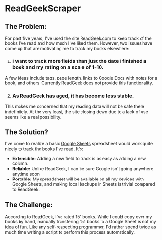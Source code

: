 # ReadGeekScraper

## The Problem:

For past five years, I've used the site [ReadGeek.com](https://www.readgeek.com/) to keep track of the books I've read and how much I've liked them. However, two issues have come up that are motivating me to track my books elsewhere:

1. ### I want to track more fields than just the date I finished a book and my rating on a scale of 1-10.

A few ideas include tags, page length, links to Google Docs with notes for a book, and others. Currently ReadGeek does not provide this functionality.

2. ### As ReadGeek has aged, it has become less stable.

This makes me concerned that my reading data will not be safe there indefinitely. At the very least, the site closing down due to a lack of use seems like a real possibility.

## The Solution?

I've come to realize a basic [Google Sheets](https://www.google.com/sheets/about/) spreadsheet would work quite nicely to track the books I've read. It's:

- **Extensible:** Adding a new field to track is as easy as adding a new column.
- **Reliable:** Unlike ReadGeek, I can be sure Google isn't going anywhere anytime soon.
- **Portable:** My spreadsheet will be available on all my devices with Google Sheets, and making local backups in Sheets is trivial compared to ReadGeek.

## The Challenge:

According to ReadGeek, I've rated 151 books. While I could copy over my books by hand, manually transfering 151 books to a Google Sheet is not my idea of fun. Like any self-respecting programmer, I'd rather spend twice as much time writing a script to perform this process automatically.